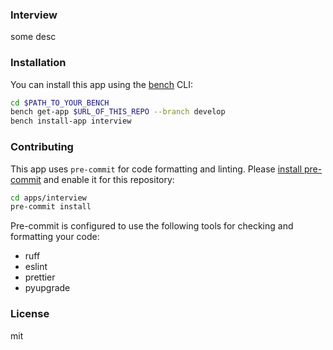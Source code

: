 ### Interview

some desc

### Installation

You can install this app using the [bench](https://github.com/frappe/bench) CLI:

```bash
cd $PATH_TO_YOUR_BENCH
bench get-app $URL_OF_THIS_REPO --branch develop
bench install-app interview
```

### Contributing

This app uses `pre-commit` for code formatting and linting. Please [install pre-commit](https://pre-commit.com/#installation) and enable it for this repository:

```bash
cd apps/interview
pre-commit install
```

Pre-commit is configured to use the following tools for checking and formatting your code:

- ruff
- eslint
- prettier
- pyupgrade

### License

mit
